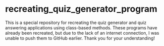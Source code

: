 # recreating_quiz_generator_program
This is a special repository for recreating the quiz generator and quiz answering applications using class-based methods.
These programs have already been recreated, but due to the lack of an internet connection, I was unable to push them to GitHub earlier.
Thank you for your understanding!
